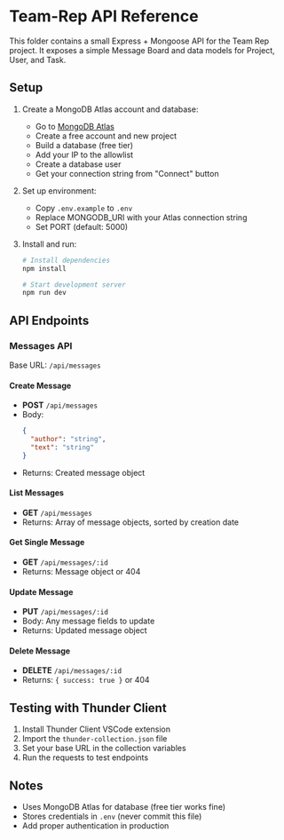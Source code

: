 # Team-Rep API Reference

This folder contains a small Express + Mongoose API for the Team Rep project. It exposes a simple Message Board and data models for Project, User, and Task.

## Setup

1. Create a MongoDB Atlas account and database:
   - Go to [MongoDB Atlas](https://www.mongodb.com/cloud/atlas)
   - Create a free account and new project
   - Build a database (free tier)
   - Add your IP to the allowlist
   - Create a database user
   - Get your connection string from "Connect" button

2. Set up environment:
   - Copy `.env.example` to `.env`
   - Replace MONGODB_URI with your Atlas connection string
   - Set PORT (default: 5000)

3. Install and run:
   ```bash
   # Install dependencies
   npm install

   # Start development server
   npm run dev
   ```

## API Endpoints

### Messages API
Base URL: `/api/messages`

#### Create Message
- **POST** `/api/messages`
- Body: 
  ```json
  {
    "author": "string",
    "text": "string"
  }
  ```
- Returns: Created message object

#### List Messages
- **GET** `/api/messages`
- Returns: Array of message objects, sorted by creation date

#### Get Single Message
- **GET** `/api/messages/:id`
- Returns: Message object or 404

#### Update Message
- **PUT** `/api/messages/:id`
- Body: Any message fields to update
- Returns: Updated message object

#### Delete Message
- **DELETE** `/api/messages/:id`
- Returns: `{ success: true }` or 404

## Testing with Thunder Client
1. Install Thunder Client VSCode extension
2. Import the `thunder-collection.json` file
3. Set your base URL in the collection variables
4. Run the requests to test endpoints

## Notes
- Uses MongoDB Atlas for database (free tier works fine)
- Stores credentials in `.env` (never commit this file)
- Add proper authentication in production
